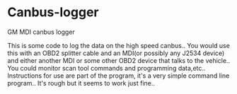 # Canbus-logger
GM MDI canbus logger

This is some code to log the data on the high speed canbus.. You would use this with an OBD2 splitter cable and an MDI(or possibly any J2534 device) and either another MDI or some other OBD2 device that talks to the vehicle.. You could monitor scan tool commands and programming data,etc.. 
Instructions for use are part of the program, it's a very simple command line program.. It's rough but it seems to work just fine..
